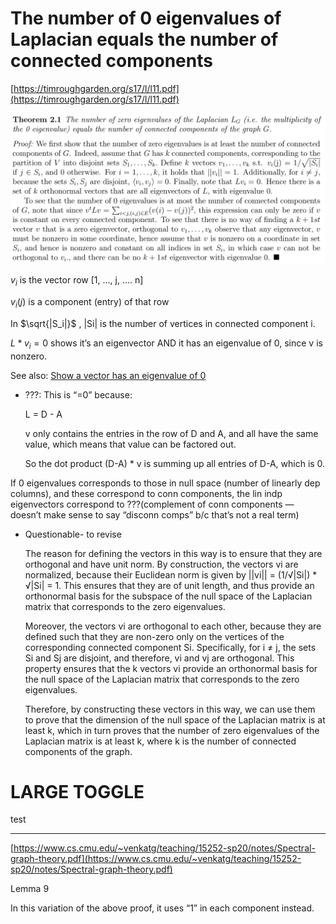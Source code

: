 # The number of 0 eigenvalues of Laplacian equals the number of connected components

[https://timroughgarden.org/s17/l/l11.pdf](https://timroughgarden.org/s17/l/l11.pdf)

![Untitled](The%20number%20of%200%20eigenvalues%20of%20Laplacian%20equals%20th%207e7e19bc98194fb6a23a4447e6d75e54/Untitled.png)

$v_i$ is the vector row [1, …, j, …. n]

$v_i(j)$ is a component (entry) of that row

In $\sqrt{|S_i|}$   , |Si| is the number of vertices in connected component i.

$L * v_i = 0$ shows it’s an eigenvector AND it has an eigenvalue of 0, since v is nonzero.

See also: [Show a vector has an eigenvalue of 0](https://www.notion.so/Show-a-vector-has-an-eigenvalue-of-0-03adefc312044ecf905a8f61dc93de23) 

- ???: This is “=0” because:
    
    L = D - A
    
    v only contains the entries in the row of D and A, and all have the same value, which means that value can be factored out.
    
    So the dot product (D-A) * v is summing up all entries of D-A, which is 0.
    

If 0 eigenvalues corresponds to those in null space (number of linearly dep columns), and these correspond to conn components, the lin indp eigenvectors correspond to ???(complement of conn components — doesn’t make sense to say “disconn comps” b/c that’s not a real term)

- Questionable- to revise
    
    The reason for defining the vectors in this way is to ensure that they are orthogonal and have unit norm. By construction, the vectors vi are normalized, because their Euclidean norm is given by ||vi|| = (1/√|Si|) * √|Si| = 1. This ensures that they are of unit length, and thus provide an orthonormal basis for the subspace of the null space of the Laplacian matrix that corresponds to the zero eigenvalues.
    
    Moreover, the vectors vi are orthogonal to each other, because they are defined such that they are non-zero only on the vertices of the corresponding connected component Si. Specifically, for i ≠ j, the sets Si and Sj are disjoint, and therefore, vi and vj are orthogonal. This property ensures that the k vectors vi provide an orthonormal basis for the null space of the Laplacian matrix that corresponds to the zero eigenvalues.
    
    Therefore, by constructing these vectors in this way, we can use them to prove that the dimension of the null space of the Laplacian matrix is at least k, which in turn proves that the number of zero eigenvalues of the Laplacian matrix is at least k, where k is the number of connected components of the graph.
    

# LARGE TOGGLE

test

---

[https://www.cs.cmu.edu/~venkatg/teaching/15252-sp20/notes/Spectral-graph-theory.pdf](https://www.cs.cmu.edu/~venkatg/teaching/15252-sp20/notes/Spectral-graph-theory.pdf)

Lemma 9

In this variation of the above proof, it uses “1” in each component instead.